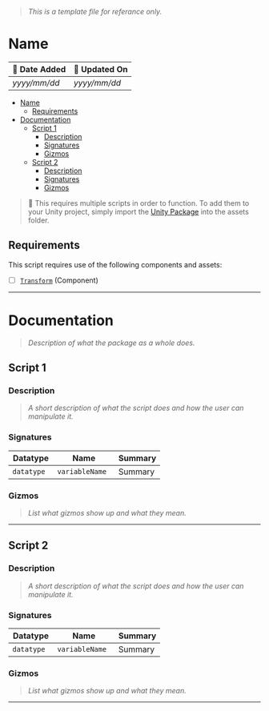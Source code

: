 > *This is a template file for referance only.*
# Name

| 📆 Date Added | 📆 Updated On |
|-|-|
|*yyyy/mm/dd*|*yyyy/mm/dd*|

- [Name](#name)
  - [Requirements](#requirements)
- [Documentation](#documentation)
  - [Script 1](#script-1)
    - [Description](#description)
    - [Signatures](#signatures)
    - [Gizmos](#gizmos)
  - [Script 2](#script-2)
    - [Description](#description-1)
    - [Signatures](#signatures-1)
    - [Gizmos](#gizmos-1)

> :paperclip: This requires multiple scripts in order to function. To add them to your Unity project, simply import the [Unity Package](./) into the assets folder.

## Requirements

This script requires use of the following components and assets:
- [ ] [`Transform`](https://docs.unity3d.com/ScriptReference/Transform.html) (Component)

---
# Documentation

> *Description of what the package as a whole does.*

## Script 1

### Description
> *A short description of what the script does and how the user can manipulate it.*

### Signatures
| Datatype | Name | Summary |
|-|-|-|
| `datatype ` | `variableName ` | Summary |

### Gizmos

> *List what gizmos show up and what they mean.*

---
## Script 2

### Description
> *A short description of what the script does and how the user can manipulate it.*

### Signatures
| Datatype | Name | Summary |
|-|-|-|
| `datatype ` | `variableName ` | Summary |

### Gizmos

> *List what gizmos show up and what they mean.*

---
